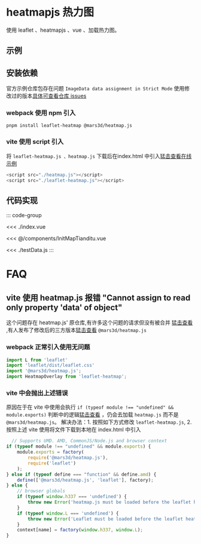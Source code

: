 <script setup>
import demo from './index.vue';
</script>

# heatmapjs 热力图

使用 leaflet 、heatmapjs 、vue 、加载热力图。

## 示例

<demo></demo>

## 安装依赖

官方示例仓库包存在问题 `ImageData data assignment in Strict Mode`
使用修改过的版本[具体可查看仓库 issues](https://github.com/pa7/heatmap.js/issues/319)

### webpack 使用 npm 引入

```shell
pnpm install leaflet-heatmap @mars3d/heatmap.js 
```

### vite 使用 script 引入

将 `leaflet-heatmap.js 、heatmap.js` 下载后在index.html
中引入[猛击查看在线示例](https://stackblitz.com/edit/vitejs-vite-indxgm?file=index.html)

```js
<script src="./heatmap.js"></script>
<script src="./leaflet-heatmap.js"></script>
```

## 代码实现

::: code-group

<<< ./index.vue

<<< @/components/InitMapTianditu.vue

<<< ./testData.js
:::

# FAQ

## vite 使用 heatmap.js 报错 "Cannot assign to read only property 'data' of object"

这个问题存在 heatmap.js' 原仓库,有许多这个问题的请求但没有被合并 [猛击查看](https://github.com/pa7/heatmap.js/pulls)
,有人发布了修改后的三方版本[猛击查看](https://github.com/muyao1987/heatmap.js) `@mars3d/heatmap.js`

### webpack 正常引入使用无问题

```js
import L from 'leaflet'
import 'leaflet/dist/leaflet.css'
import '@mars3d/heatmap.js';
import HeatmapOverlay from 'leaflet-heatmap';
```

### vite 中会抛出上述错误

原因在于在 vite 中使用会执行 `if (typeof module !== "undefined" && module.exports)`
判断中的逻辑[猛击查看](https://github.com/pa7/heatmap.js/blob/master/plugins/leaflet-heatmap/leaflet-heatmap.js)
，仍会去加载 `heatmap.js`
而不是 `@mars3d/heatmap.js`。
解决办法：1. 按照如下方式修改 `leaflet-heatmap.js`, 2. 按照上述 vite 使用将文件下载到本地在 index.html 中引入

```js {4, 5}
  // Supports UMD. AMD, CommonJS/Node.js and browser context
if (typeof module !== "undefined" && module.exports) {
    module.exports = factory(
        require('@mars3d/heatmap.js'),
        require('leaflet')
    );
} else if (typeof define === "function" && define.amd) {
    define(['@mars3d/heatmap.js', 'leaflet'], factory);
} else {
    // browser globals
    if (typeof window.h337 === 'undefined') {
        throw new Error('heatmap.js must be loaded before the leaflet heatmap plugin');
    }
    if (typeof window.L === 'undefined') {
        throw new Error('Leaflet must be loaded before the leaflet heatmap plugin');
    }
    context[name] = factory(window.h337, window.L);
}
```
